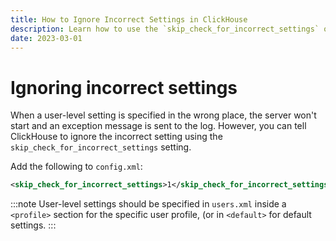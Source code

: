 ```yaml
---
title: How to Ignore Incorrect Settings in ClickHouse
description: Learn how to use the `skip_check_for_incorrect_settings` option to allow ClickHouse to start even when user-level settings are specified incorrectly.
date: 2023-03-01
---
```


# Ignoring incorrect settings

When a user-level setting is specified in the wrong place, the server won't start and an exception message is sent to the log. However, you can tell ClickHouse to ignore the incorrect setting using the `skip_check_for_incorrect_settings` setting.

<!-- truncate -->

Add the following to `config.xml`:

```xml
<skip_check_for_incorrect_settings>1</skip_check_for_incorrect_settings>
```

:::note
User-level settings should be specified in `users.xml` inside a `<profile>` section for the specific user profile, (or in `<default>` for default settings.
:::
